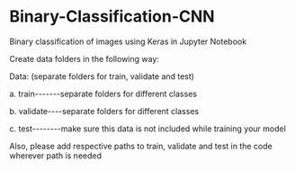 # Binary-Classification-CNN

Binary classification of images using Keras in Jupyter Notebook

Create data folders in the following way:

Data: (separate folders for train, validate and test)

  a. train-------separate folders for different classes

  b. validate----separate folders for different classes 

  c. test--------make sure this data is not included while training your model
  
  
  
Also, please add respective paths to train, validate and test in the code wherever path is needed
    
